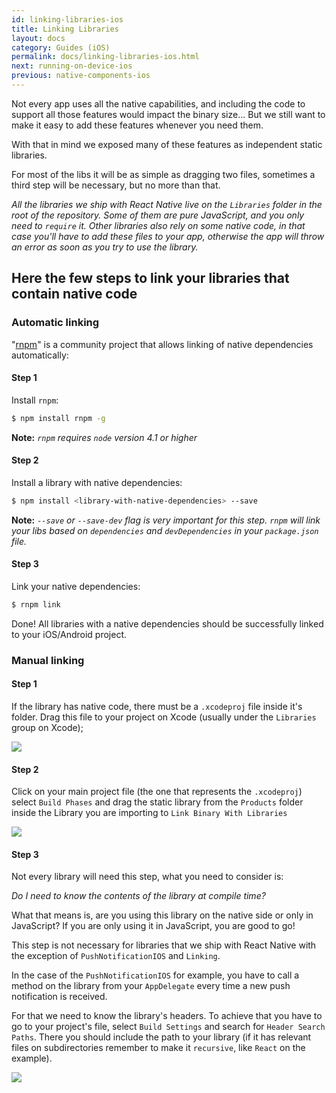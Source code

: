 ```yaml
---
id: linking-libraries-ios
title: Linking Libraries
layout: docs
category: Guides (iOS)
permalink: docs/linking-libraries-ios.html
next: running-on-device-ios
previous: native-components-ios
---
```


Not every app uses all the native capabilities, and including the code to support
all those features would impact the binary size... But we still want to make it
easy to add these features whenever you need them.

With that in mind we exposed many of these features as independent static libraries.

For most of the libs it will be as simple as dragging two files, sometimes a third
step will be necessary, but no more than that.

_All the libraries we ship with React Native live on the `Libraries` folder in
the root of the repository. Some of them are pure JavaScript, and you only need
to `require` it. Other libraries also rely on some native code, in that case
you'll have to add these files to your app, otherwise the app will throw an
error as soon as you try to use the library._

## Here the few steps to link your libraries that contain native code

### Automatic linking

"[rnpm](http://github.com/rnpm/rnpm)" is a community project that allows linking of native dependencies automatically:

#### Step 1

Install `rnpm`:
```bash
$ npm install rnpm -g
```

**Note:** _`rnpm` requires `node` version 4.1 or higher_

#### Step 2

Install a library with native dependencies:
```bash
$ npm install <library-with-native-dependencies> --save
```

**Note:** _`--save` or `--save-dev` flag is very important for this step. `rnpm` will link
your libs based on `dependencies` and `devDependencies` in your `package.json` file._

#### Step 3

Link your native dependencies:
```bash
$ rnpm link
```

Done! All libraries with a native dependencies should be successfully linked to your iOS/Android project.

### Manual linking

#### Step 1

If the library has native code, there must be a `.xcodeproj` file inside it's
folder.
Drag this file to your project on Xcode (usually under the `Libraries` group
on Xcode);

![](img/AddToLibraries.png)

#### Step 2

Click on your main project file (the one that represents the `.xcodeproj`)
select `Build Phases` and drag the static library from the `Products` folder
inside the Library you are importing to `Link Binary With Libraries`

![](img/AddToBuildPhases.png)

#### Step 3

Not every library will need this step, what you need to consider is:

_Do I need to know the contents of the library at compile time?_

What that means is, are you using this library on the native side or only in
JavaScript? If you are only using it in JavaScript, you are good to go!

This step is not necessary for libraries that we ship with React Native with the
exception of `PushNotificationIOS` and `Linking`.

In the case of the `PushNotificationIOS` for example, you have to call a method
on the library from your `AppDelegate` every time a new push notification is
received.

For that we need to know the library's headers. To achieve that you have to go
to your project's file, select `Build Settings` and search for `Header Search
Paths`. There you should include the path to your library (if it has relevant
files on subdirectories remember to make it `recursive`, like `React` on the
example).

![](img/AddToSearchPaths.png)
